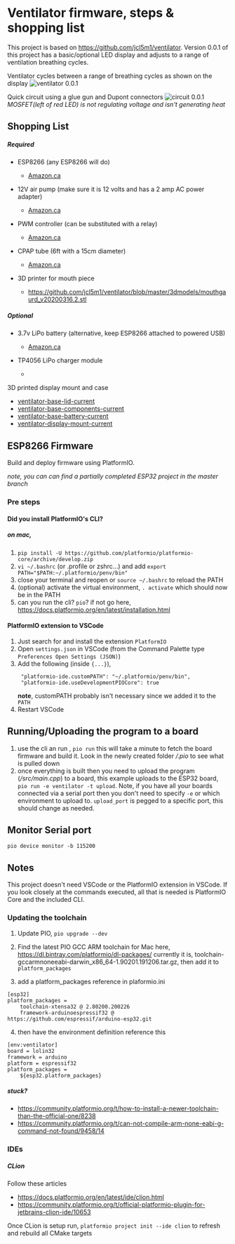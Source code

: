 # Ventilator firmware, steps & shopping list

This project is based on https://github.com/jcl5m1/ventilator. 
Version 0.0.1 of this project has a basic/optional LED display and adjusts to a range of ventilation breathing cycles.

Ventilator cycles between a range of breathing cycles as shown on the display
![ventilator 0.0.1](./resources/images/0.0.1-ventilator.jpg)

Quick circuit using a glue gun and Dupont connectors
![circuit 0.0.1](./resources/images/0.0.1-circuit.jpg)
*MOSFET(left of red LED) is not regulating voltage and isn't generating heat*

## Shopping List

##### Required

- ESP8266 (any ESP8266 will do)
  - [Amazon.ca](https://www.amazon.ca/gp/product/B07S5Z3VYZ/ref=ppx_od_dt_b_asin_title_s00?ie=UTF8&psc=1)

- 12V air pump (make sure it is 12 volts and has a 2 amp AC power adapter)
  - [Amazon.ca](https://www.amazon.ca/gp/product/B07GTGM5ZM/ref=ppx_yo_dt_b_asin_title_o07_s01?ie=UTF8&psc=1)
  
- PWM controller (can be substituted with a relay)
  - [Amazon.ca](https://www.amazon.ca/gp/product/B07GBY5QYV/ref=ppx_yo_dt_b_asin_title_o07_s00?ie=UTF8&psc=1)

- CPAP tube (6ft with a 15cm diameter)
  - [Amazon.ca](https://www.amazon.ca/gp/product/B00DOCZOH0/ref=ppx_yo_dt_b_asin_title_o08_s00?ie=UTF8&psc=1)
  
- 3D printer for mouth piece
  - https://github.com/jcl5m1/ventilator/blob/master/3dmodels/mouthgaurd_v20200316.2.stl      

##### Optional

- 3.7v LiPo battery (alternative, keep ESP8266 attached to powered USB)
  - [Amazon.ca](https://www.amazon.ca/Adafruit-328-Battery-Lithium-Polymer/dp/B01NAX9XYG/ref=sr_1_118?keywords=lipo&qid=1585621276&s=electronics&sr=1-118)
  
- TP4056 LiPo charger module
  - []()
  
3D printed display mount and case
  - [ventilator-base-lid-current](https://www.tinkercad.com/things/79ZmoLmDgUC-ventilator-base-lid-current)
  - [ventilator-base-components-current](https://www.tinkercad.com/things/aoOYSp1oOBV)
  - [ventilator-base-battery-current](https://www.tinkercad.com/things/kpoBHQXRx0s)
  - [ventilator-display-mount-current](https://www.tinkercad.com/things/bjjukMYUP6L)
  

## ESP8266 Firmware
Build and deploy firmware using PlatformIO.

*note, you can can find a partially completed ESP32 project in the master branch*
### Pre steps

#### Did you install PlatformIO's CLI?

##### on mac,
1. `pip install -U https://github.com/platformio/platformio-core/archive/develop.zip`
2. `vi ~/.bashrc` (or .profile or zshrc...) and add `export PATH="$PATH:~/.platformio/penv/bin"`
3. close your terminal and reopen or `source ~/.bashrc` to reload the PATH
4. (optional) activate the virtual environment, `. activate` which should now be in the PATH
5. can you run the cli? `pio`? if not go here, https://docs.platformio.org/en/latest/installation.html

#### PlatformIO extension to VSCode
1. Just search for and install the extension `PlatformIO`
2. Open `settings.json` in VSCode (from the Command Palette type `Preferences Open Settings (JSON)`)
3. Add the following (inside `{...}`),
   ```
    "platformio-ide.customPATH": "~/.platformio/penv/bin",
    "platformio-ide.useDevelopmentPIOCore": true
   ```
    **note**, customPATH probably isn't necessary since we added it to the `PATH` 
4. Restart VSCode

## Running/Uploading the program to a board
1. use the cli an run , `pio run` this will take a minute to fetch the board firmware and build it. Look in the newly created folder */.pio* to see what is pulled down
2. once everything is built then you need to upload the program (*/src/main.cpp*) to a board, this example uploads to the ESP32 board, `pio run -e ventilator -t upload`. Note, if you have all your boards connected via a serial port then you don't need to specify `-e` or which environment to upload to. `upload_port` is pegged to a specific port, this should change as needed.

## Monitor Serial port
`pio device monitor -b 115200`

## Notes
This project doesn't need VSCode or the PlatformIO extension in VSCode. If you look closely at the commands executed, all that is needed is PlatformIO Core and the included CLI.

### Updating the toolchain

1. Update PIO, `pio upgrade --dev`

2. Find the latest PIO GCC ARM toolchain for Mac here, https://dl.bintray.com/platformio/dl-packages/
currently it is, toolchain-gccarmnoneeabi-darwin_x86_64-1.90201.191206.tar.gz, then add it to `platform_packages`

3. add a platform_packages reference in plaformio.ini
```
[esp32]
platform_packages =
    toolchain-xtensa32 @ 2.80200.200226
    framework-arduinoespressif32 @ https://github.com/espressif/arduino-esp32.git
```

4. then have the environment definition reference this
```
[env:ventilator]
board = lolin32
framework = arduino
platform = espressif32
platform_packages =
    ${esp32.platform_packages}
```

##### stuck?
- https://community.platformio.org/t/how-to-install-a-newer-toolchain-than-the-official-one/8238
- https://community.platformio.org/t/can-not-compile-arm-none-eabi-g-command-not-found/9458/14

### IDEs

##### CLion

Follow these articles
- https://docs.platformio.org/en/latest/ide/clion.html
- https://community.platformio.org/t/official-platformio-plugin-for-jetbrains-clion-ide/10653

Once CLion is setup run, `platformio project init --ide clion` to refresh and rebuild all CMake targets